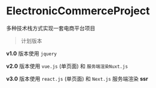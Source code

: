 # ElectronicCommerceProject
多种技术栈方式实现一套电商平台项目

> 计划版本

**v1.0** 版本使用 `jquery`

**v2.0** 版本使用 `vue.js` (单页面) 和 `服务端渲染Nuxt.js`

**v3.0** 版本使用 `react.js` (单页面) 和 `Next.js` 服务端渲染 **ssr**


